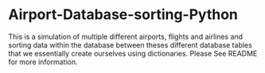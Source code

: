 # Airport-Database-sorting-Python
This is a simulation of multiple different airports, flights and airlines and sorting data within the database between theses different database tables that we essentially create ourselves using dictionaries. Please See README for more information.
